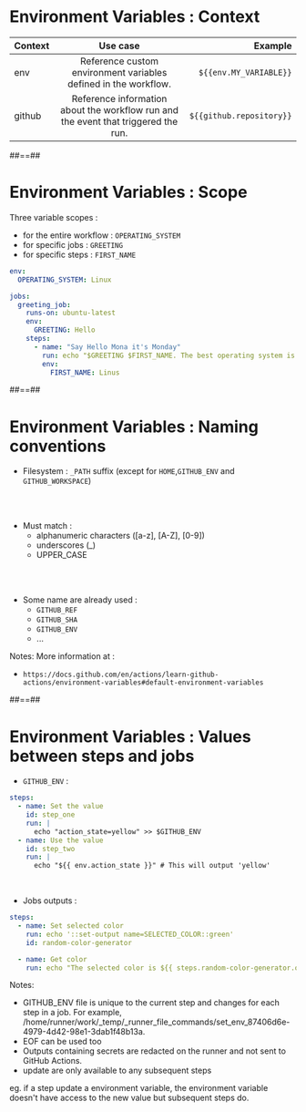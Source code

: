 <!-- .slide: class="with-code" -->
# Environment Variables : Context

| Context |                                      Use case                                      |                  Example |
| :------ | :--------------------------------------------------------------------------------: | -----------------------: |
| env     |          Reference custom environment variables defined in the workflow.           |   `${{env.MY_VARIABLE}}` |
| github  | Reference information about the workflow run and the event that triggered the run. | `${{github.repository}}` |

##==##
<!-- .slide: class="with-code"-->
# Environment Variables : Scope

Three variable scopes : 
* for the entire workflow : `OPERATING_SYSTEM`
* for specific jobs : `GREETING`
* for specific steps : `FIRST_NAME`

```yaml
env:
  OPERATING_SYSTEM: Linux

jobs:
  greeting_job:
    runs-on: ubuntu-latest
    env:
      GREETING: Hello
    steps:
      - name: "Say Hello Mona it's Monday"
        run: echo "$GREETING $FIRST_NAME. The best operating system is $OPERATING_SYSTEM !"
        env:
          FIRST_NAME: Linus
```

##==##
# Environment Variables : Naming conventions

* Filesystem : `_PATH` suffix (except for `HOME`,`GITHUB_ENV` and `GITHUB_WORKSPACE`)

<br>
<br>

* Must match :
  * alphanumeric characters ([a-z], [A-Z], [0-9]) 
  * underscores (_)
  * UPPER_CASE

<br>
<br>

* Some name are already used : 
  * `GITHUB_REF`
  * `GITHUB_SHA`
  * `GITHUB_ENV`
  * ...

Notes: 
More information at : 
- `https://docs.github.com/en/actions/learn-github-actions/environment-variables#default-environment-variables`

##==##
<!-- .slide: class="with-big-code"-->
# Environment Variables : Values between steps and jobs

* `GITHUB_ENV` :

```yaml
steps:
  - name: Set the value
    id: step_one
    run: |
      echo "action_state=yellow" >> $GITHUB_ENV
  - name: Use the value
    id: step_two
    run: |
      echo "${{ env.action_state }}" # This will output 'yellow'
```
<br>

* Jobs outputs :  

```yaml
steps:
  - name: Set selected color
    run: echo '::set-output name=SELECTED_COLOR::green'
    id: random-color-generator

  - name: Get color
    run: echo "The selected color is ${{ steps.random-color-generator.outputs.SELECTED_COLOR }}" # This will output 'green'
```

Notes: 
* GITHUB_ENV file is unique to the current step and changes for each step in a job. 
For example, /home/runner/work/_temp/_runner_file_commands/set_env_87406d6e-4979-4d42-98e1-3dab1f48b13a. 
* EOF can be used too
* Outputs containing secrets are redacted on the runner and not sent to GitHub Actions.
* update are only available to any subsequent steps

eg. if a step update a environment variable, the environment variable doesn't have access to the new value but subsequent steps do.
 